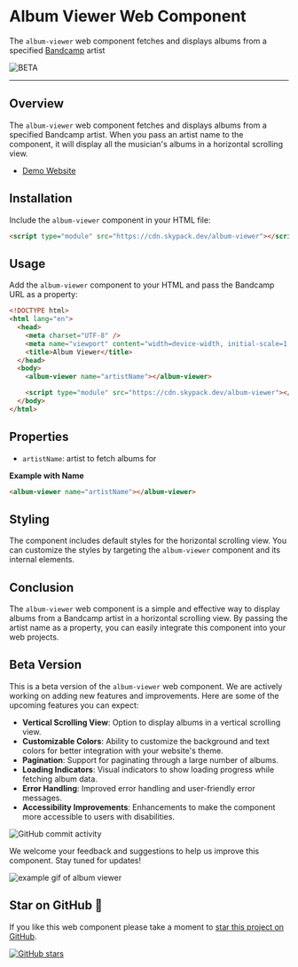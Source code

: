 # Album Viewer Web Component

The `album-viewer` web component fetches and displays albums from a specified [Bandcamp](https://bandcamp.com) artist

![BETA](https://img.shields.io/badge/v0.1.9-BETA-8A2BE2)

---

## Overview

The `album-viewer` web component fetches and displays albums from a specified Bandcamp artist. When you pass an artist name to the component, it will display all the musician's albums in a horizontal scrolling view.

- [Demo Website](https://devboidesigns.github.io/album-viewer/)

## Installation

Include the `album-viewer` component in your HTML file:

```html
<script type="module" src="https://cdn.skypack.dev/album-viewer"></script>
```

## Usage

Add the `album-viewer` component to your HTML and pass the Bandcamp URL as a property:

```html
<!DOCTYPE html>
<html lang="en">
  <head>
    <meta charset="UTF-8" />
    <meta name="viewport" content="width=device-width, initial-scale=1.0" />
    <title>Album Viewer</title>
  </head>
  <body>
    <album-viewer name="artistName"></album-viewer>

    <script type="module" src="https://cdn.skypack.dev/album-viewer"></script>
  </body>
</html>
```

## Properties

- `artistName`: artist to fetch albums for

**Example with Name**

```html
<album-viewer name="artistName"></album-viewer>
```

## Styling

The component includes default styles for the horizontal scrolling view. You can customize the styles by targeting the `album-viewer` component and its internal elements.

## Conclusion

The `album-viewer` web component is a simple and effective way to display albums from a Bandcamp artist in a horizontal scrolling view. By passing the artist name as a property, you can easily integrate this component into your web projects.

## Beta Version

This is a beta version of the `album-viewer` web component. We are actively working on adding new features and improvements. Here are some of the upcoming features you can expect:

- **Vertical Scrolling View**: Option to display albums in a vertical scrolling view.
- **Customizable Colors**: Ability to customize the background and text colors for better integration with your website's theme.
- **Pagination**: Support for paginating through a large number of albums.
- **Loading Indicators**: Visual indicators to show loading progress while fetching album data.
- **Error Handling**: Improved error handling and user-friendly error messages.
- **Accessibility Improvements**: Enhancements to make the component more accessible to users with disabilities.

![GitHub commit activity](https://img.shields.io/github/commit-activity/m/devboidesigns/album-viewer)

We welcome your feedback and suggestions to help us improve this component. Stay tuned for updates!

![example gif of album viewer](docs/media/album-viewer.gif)

## Star on GitHub 🤩

If you like this web component please take a moment to
[star this project on GitHub](https://github.com/devboidesigns/album-viewer#start-of-content).

[![GitHub stars](https://img.shields.io/github/stars/devboidesigns/album-viewer?style=social)](https://github.com/devboidesigns/album-viewer#start-of-content)

